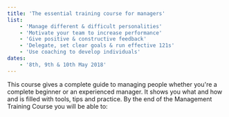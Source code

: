 ```yaml
---
title: 'The essential training course for managers'
list:
    - 'Manage different & difficult personalities'
    - 'Motivate your team to increase performance'
    - 'Give positive & constructive feedback'
    - 'Delegate, set clear goals & run effective 121s'
    - 'Use coaching to develop individuals'
dates:
    - '8th, 9th & 10th May 2018'
---
```


This course gives a complete guide to managing people whether you're a complete beginner or an experienced manager. It shows you what and how and is filled with tools, tips and practice. By the end of the Management Training Course you will be able to:
